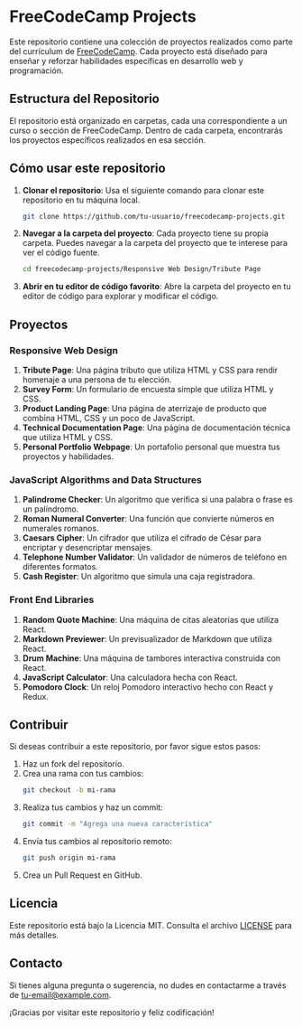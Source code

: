# FreeCodeCamp Projects

Este repositorio contiene una colección de proyectos realizados como parte del currículum de [FreeCodeCamp](https://www.freecodecamp.org/). Cada proyecto está diseñado para enseñar y reforzar habilidades específicas en desarrollo web y programación.

## Estructura del Repositorio

El repositorio está organizado en carpetas, cada una correspondiente a un curso o sección de FreeCodeCamp. Dentro de cada carpeta, encontrarás los proyectos específicos realizados en esa sección.


## Cómo usar este repositorio

1. **Clonar el repositorio**: Usa el siguiente comando para clonar este repositorio en tu máquina local.
    ```bash
    git clone https://github.com/tu-usuario/freecodecamp-projects.git
    ```
2. **Navegar a la carpeta del proyecto**: Cada proyecto tiene su propia carpeta. Puedes navegar a la carpeta del proyecto que te interese para ver el código fuente.
    ```bash
    cd freecodecamp-projects/Responsive Web Design/Tribute Page
    ```
3. **Abrir en tu editor de código favorito**: Abre la carpeta del proyecto en tu editor de código para explorar y modificar el código.

## Proyectos

### Responsive Web Design

1. **Tribute Page**: Una página tributo que utiliza HTML y CSS para rendir homenaje a una persona de tu elección.
2. **Survey Form**: Un formulario de encuesta simple que utiliza HTML y CSS.
3. **Product Landing Page**: Una página de aterrizaje de producto que combina HTML, CSS y un poco de JavaScript.
4. **Technical Documentation Page**: Una página de documentación técnica que utiliza HTML y CSS.
5. **Personal Portfolio Webpage**: Un portafolio personal que muestra tus proyectos y habilidades.

### JavaScript Algorithms and Data Structures

1. **Palindrome Checker**: Un algoritmo que verifica si una palabra o frase es un palíndromo.
2. **Roman Numeral Converter**: Una función que convierte números en numerales romanos.
3. **Caesars Cipher**: Un cifrador que utiliza el cifrado de César para encriptar y desencriptar mensajes.
4. **Telephone Number Validator**: Un validador de números de teléfono en diferentes formatos.
5. **Cash Register**: Un algoritmo que simula una caja registradora.

### Front End Libraries

1. **Random Quote Machine**: Una máquina de citas aleatorias que utiliza React.
2. **Markdown Previewer**: Un previsualizador de Markdown que utiliza React.
3. **Drum Machine**: Una máquina de tambores interactiva construida con React.
4. **JavaScript Calculator**: Una calculadora hecha con React.
5. **Pomodoro Clock**: Un reloj Pomodoro interactivo hecho con React y Redux.

## Contribuir

Si deseas contribuir a este repositorio, por favor sigue estos pasos:

1. Haz un fork del repositorio.
2. Crea una rama con tus cambios:
    ```bash
    git checkout -b mi-rama
    ```
3. Realiza tus cambios y haz un commit:
    ```bash
    git commit -m "Agrega una nueva característica"
    ```
4. Envía tus cambios al repositorio remoto:
    ```bash
    git push origin mi-rama
    ```
5. Crea un Pull Request en GitHub.

## Licencia

Este repositorio está bajo la Licencia MIT. Consulta el archivo [LICENSE](LICENSE) para más detalles.

## Contacto

Si tienes alguna pregunta o sugerencia, no dudes en contactarme a través de [tu-email@example.com](mailto:tu-email@example.com).

¡Gracias por visitar este repositorio y feliz codificación!
